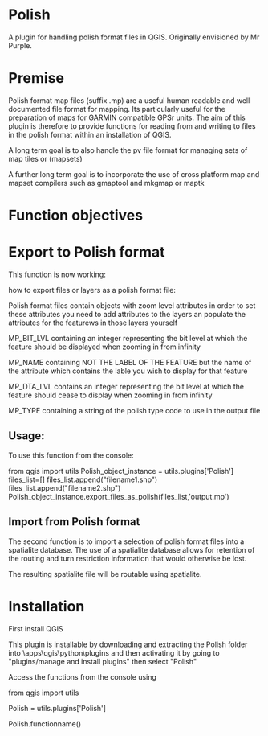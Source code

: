 Polish
======

A plugin for handling polish format files in QGIS. Originally envisioned by Mr Purple.

Premise
=======

Polish format map files (suffix .mp) are a useful human readable and well documented file format for mapping. Its particularly useful for the preparation of maps for GARMIN compatible GPSr units. The aim of this plugin is therefore to provide functions for reading from and writing to files in the polish format within an installation of QGIS.

A long term goal is to also handle the pv file format for managing sets of map tiles or (mapsets)

A further long term goal is to incorporate the use of cross platform map and mapset compilers such as gmaptool and mkgmap or maptk

Function objectives
===================

Export to Polish format
=======================
This function is now working:

how to export files or layers as a polish format file:

Polish format files contain objects with zoom level attributes in order to set these attributes you need to add attributes to the layers an populate the attributes for the featurews in those layers yourself

MP_BIT_LVL containing an integer representing the bit level at which the feature should be displayed when zooming in from infinity

MP_NAME containing NOT THE LABEL OF THE FEATURE but the name of the attribute which contains the lable you wish to display for that feature

MP_DTA_LVL contains an integer representing the bit level at which the feature should cease to display when zooming in from infinity

MP_TYPE containing a string of the polish type code to use in the output file

Usage:
------
To use this function from the console:

from qgis import utils
Polish_object_instance = utils.plugins['Polish']
files_list=[]
files_list.append("filename1.shp")
files_list.append("filename2.shp")
Polish_object_instance.export_files_as_polish(files_list,'output.mp')



Import from Polish format
-------------------------
The second function is to import a selection of polish format files into a spatialite database. The use of a spatialite database allows for retention of the routing and turn restriction information that would otherwise be lost.

The resulting spatialite file will be routable using spatialite.

Installation
============
First install QGIS

This plugin is installable by downloading and extracting the Polish folder into
<QGIS installation folder>\apps\qgis\python\plugins
and then activating it by going to "plugins/manage and install plugins" then select "Polish"

Access the functions from the console using

from qgis import utils

Polish = utils.plugins['Polish']

Polish.functionname()
